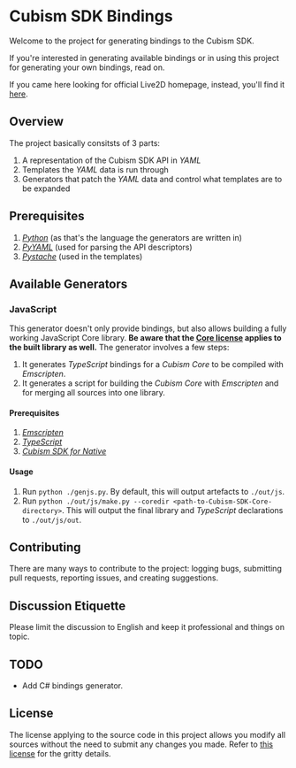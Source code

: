 # Cubism SDK Bindings

Welcome to the project for generating bindings to the Cubism SDK.

If you're interested in generating available bindings or in using this project for generating your own bindings, read on.

If you came here looking for official Live2D homepage, instead, you'll find it [here](http://www.live2d.com/products/cubism3).


## Overview

The project basically consitsts of 3 parts:
1. A representation of the Cubism SDK API in *YAML*
1. Templates the *YAML* data is run through
1. Generators that patch the *YAML* data and control what templates are to be expanded


## Prerequisites

1. [*Python*](https://www.python.org) (as that's the language the generators are written in)
1. [*PyYAML*](http://pyyaml.org/) (used for parsing the API descriptors)
1. [*Pystache*](https://github.com/defunkt/pystache) (used in the templates) 


## Available Generators

### JavaScript

This generator doesn't only provide bindings, but also allows building a fully working JavaScript Core library.
**Be aware that the [Core license](http://live2d.com/eula/live2d-proprietary-software-license-agreement_en.html) applies to the built library as well.**
The generator involves a few steps:
1. It generates *TypeScript* bindings for a *Cubism Core* to be compiled with *Emscripten*.
1. It generates a script for building the *Cubism Core* with *Emscripten* and for merging all sources into one library.


#### Prerequisites

1. [*Emscripten*](http://kripken.github.io/emscripten-site/)
1. [*TypeScript*](https://www.typescriptlang.org/)
1. [*Cubism SDK for Native*](https://live2d.github.io/#native)


#### Usage

1. Run `python ./genjs.py`. By default, this will output artefacts to `./out/js`.
1. Run `python ./out/js/make.py --coredir <path-to-Cubism-SDK-Core-directory>`. This will output the final library and *TypeScript* declarations to `./out/js/out`.


## Contributing

There are many ways to contribute to the project: logging bugs, submitting pull requests, reporting issues, and creating suggestions.


## Discussion Etiquette

Please limit the discussion to English and keep it professional and things on topic.


## TODO

- Add C# bindings generator.

## License

The license applying to the source code in this project allows you modify all sources without the need to submit any changes you made.
Refer to [this license](http://live2d.com/eula/live2d-open-software-license-agreement_en.html) for the gritty details.